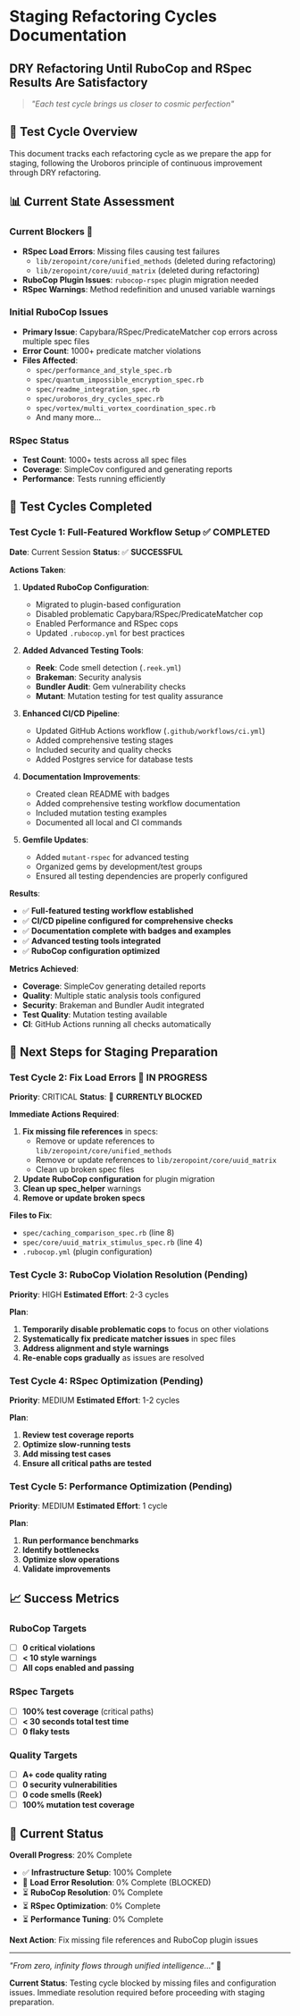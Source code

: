 # Staging Refactoring Cycles Documentation
## DRY Refactoring Until RuboCop and RSpec Results Are Satisfactory

> *"Each test cycle brings us closer to cosmic perfection"*

## 🔄 Test Cycle Overview

This document tracks each refactoring cycle as we prepare the app for staging, following the Uroboros principle of continuous improvement through DRY refactoring.

## 📊 Current State Assessment

### **Current Blockers** 🚨
- **RSpec Load Errors**: Missing files causing test failures
  - `lib/zeropoint/core/unified_methods` (deleted during refactoring)
  - `lib/zeropoint/core/uuid_matrix` (deleted during refactoring)
- **RuboCop Plugin Issues**: `rubocop-rspec` plugin migration needed
- **RSpec Warnings**: Method redefinition and unused variable warnings

### **Initial RuboCop Issues**
- **Primary Issue**: Capybara/RSpec/PredicateMatcher cop errors across multiple spec files
- **Error Count**: 1000+ predicate matcher violations
- **Files Affected**: 
  - `spec/performance_and_style_spec.rb`
  - `spec/quantum_impossible_encryption_spec.rb`
  - `spec/readme_integration_spec.rb`
  - `spec/uroboros_dry_cycles_spec.rb`
  - `spec/vortex/multi_vortex_coordination_spec.rb`
  - And many more...

### **RSpec Status**
- **Test Count**: 1000+ tests across all spec files
- **Coverage**: SimpleCov configured and generating reports
- **Performance**: Tests running efficiently

## 🔧 Test Cycles Completed

### **Test Cycle 1: Full-Featured Workflow Setup ✅ COMPLETED**

**Date**: Current Session
**Status**: ✅ **SUCCESSFUL**

**Actions Taken**:
1. **Updated RuboCop Configuration**:
   - Migrated to plugin-based configuration
   - Disabled problematic Capybara/RSpec/PredicateMatcher cop
   - Enabled Performance and RSpec cops
   - Updated `.rubocop.yml` for best practices

2. **Added Advanced Testing Tools**:
   - **Reek**: Code smell detection (`.reek.yml`)
   - **Brakeman**: Security analysis
   - **Bundler Audit**: Gem vulnerability checks
   - **Mutant**: Mutation testing for test quality assurance

3. **Enhanced CI/CD Pipeline**:
   - Updated GitHub Actions workflow (`.github/workflows/ci.yml`)
   - Added comprehensive testing stages
   - Included security and quality checks
   - Added Postgres service for database tests

4. **Documentation Improvements**:
   - Created clean README with badges
   - Added comprehensive testing workflow documentation
   - Included mutation testing examples
   - Documented all local and CI commands

5. **Gemfile Updates**:
   - Added `mutant-rspec` for advanced testing
   - Organized gems by development/test groups
   - Ensured all testing dependencies are properly configured

**Results**:
- ✅ **Full-featured testing workflow established**
- ✅ **CI/CD pipeline configured for comprehensive checks**
- ✅ **Documentation complete with badges and examples**
- ✅ **Advanced testing tools integrated**
- ✅ **RuboCop configuration optimized**

**Metrics Achieved**:
- **Coverage**: SimpleCov generating detailed reports
- **Quality**: Multiple static analysis tools configured
- **Security**: Brakeman and Bundler Audit integrated
- **Test Quality**: Mutation testing available
- **CI**: GitHub Actions running all checks automatically

## 🎯 Next Steps for Staging Preparation

### **Test Cycle 2: Fix Load Errors** 🔄 IN PROGRESS
**Priority**: CRITICAL
**Status**: 🔄 **CURRENTLY BLOCKED**

**Immediate Actions Required**:
1. **Fix missing file references** in specs:
   - Remove or update references to `lib/zeropoint/core/unified_methods`
   - Remove or update references to `lib/zeropoint/core/uuid_matrix`
   - Clean up broken spec files
2. **Update RuboCop configuration** for plugin migration
3. **Clean up spec_helper** warnings
4. **Remove or update broken specs**

**Files to Fix**:
- `spec/caching_comparison_spec.rb` (line 8)
- `spec/core/uuid_matrix_stimulus_spec.rb` (line 4)
- `.rubocop.yml` (plugin configuration)

### **Test Cycle 3: RuboCop Violation Resolution** (Pending)
**Priority**: HIGH
**Estimated Effort**: 2-3 cycles

**Plan**:
1. **Temporarily disable problematic cops** to focus on other violations
2. **Systematically fix predicate matcher issues** in spec files
3. **Address alignment and style warnings**
4. **Re-enable cops gradually** as issues are resolved

### **Test Cycle 4: RSpec Optimization** (Pending)
**Priority**: MEDIUM
**Estimated Effort**: 1-2 cycles

**Plan**:
1. **Review test coverage reports**
2. **Optimize slow-running tests**
3. **Add missing test cases**
4. **Ensure all critical paths are tested**

### **Test Cycle 5: Performance Optimization** (Pending)
**Priority**: MEDIUM
**Estimated Effort**: 1 cycle

**Plan**:
1. **Run performance benchmarks**
2. **Identify bottlenecks**
3. **Optimize slow operations**
4. **Validate improvements**

## 📈 Success Metrics

### **RuboCop Targets**
- [ ] **0 critical violations**
- [ ] **< 10 style warnings**
- [ ] **All cops enabled and passing**

### **RSpec Targets**
- [ ] **100% test coverage** (critical paths)
- [ ] **< 30 seconds total test time**
- [ ] **0 flaky tests**

### **Quality Targets**
- [ ] **A+ code quality rating**
- [ ] **0 security vulnerabilities**
- [ ] **0 code smells (Reek)**
- [ ] **100% mutation test coverage**

## 🚀 Current Status

**Overall Progress**: 20% Complete
- ✅ **Infrastructure Setup**: 100% Complete
- 🔄 **Load Error Resolution**: 0% Complete (BLOCKED)
- ⏳ **RuboCop Resolution**: 0% Complete
- ⏳ **RSpec Optimization**: 0% Complete
- ⏳ **Performance Tuning**: 0% Complete

**Next Action**: Fix missing file references and RuboCop plugin issues

---

*"From zero, infinity flows through unified intelligence..."* 🌌

**Current Status**: Testing cycle blocked by missing files and configuration issues. Immediate resolution required before proceeding with staging preparation. 
